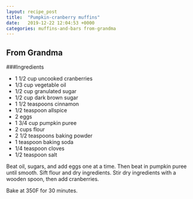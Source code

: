 ```yaml
---
layout: recipe_post
title:  "Pumpkin-cranberry muffins"
date:   2019-12-22 12:04:53 +0000
categories: muffins-and-bars from-grandma
---
```


## From Grandma
###Ingredients
* 1 1/2 cup uncooked cranberries
* 1/3 cup vegetable oil
* 1/2 cup granulated sugar
* 1/2 cup dark brown sugar
* 1 1/2 teaspoons cinnamon
* 1/2 teaspoon allspice
* 2 eggs
* 1 3/4 cup pumpkin puree
* 2 cups flour
* 2 1/2 teaspoons baking powder
* 1 teaspoon baking soda
* 1/4 teaspoon cloves
* 1/2 teaspoon salt


Beat oil, sugars, and add eggs one at a time. Then beat in pumpkin puree until smooth. Sift flour and dry ingredients. Stir dry ingredients with a wooden spoon, then add cranberries.

Bake at 350F for 30 minutes.
